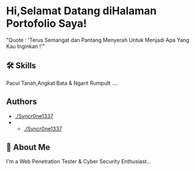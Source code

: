 # Hi,Selamat Datang diHalaman Portofolio Saya!

"Quote : 'Terus Semangat dan Pantang Menyerah Untuk Menjadi Apa Yang Kau Inginkan !'"


## 🛠 Skills
Pacul Tanah,Angkat Bata & Ngarit Rumputt ....


## Authors

- [./Syncr0ne1337](https://www.linkedin.com/in/sultanmarlindo)
- - [./Syncr0ne1337](https://tanzz1337.github.io)



## 🚀 About Me
I'm a Web Penetration Tester & Cyber Security Enthusiast...

